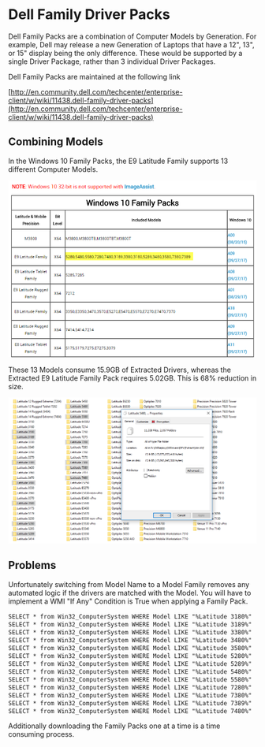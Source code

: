 # Dell Family Driver Packs

Dell Family Packs are a combination of Computer Models by Generation. For example, Dell may release a new Generation of Laptops that have a 12", 13", or 15" display being the only difference. These would be supported by a single Driver Package, rather than 3 individual Driver Packages.

Dell Family Packs are maintained at the following link

[http://en.community.dell.com/techcenter/enterprise-client/w/wiki/11438.dell-family-driver-packs](http://en.community.dell.com/techcenter/enterprise-client/w/wiki/11438.dell-family-driver-packs)

## Combining Models

In the Windows 10 Family Packs, the E9 Latitude Family supports 13 different Computer Models.

![](../../.gitbook/assets/2017-10-27_14-17-09.png)

These 13 Models consume 15.9GB of Extracted Drivers, whereas the Extracted E9 Latitude Family Pack requires 5.02GB. This is 68% reduction in size.

![](../../.gitbook/assets/2017-10-27_14-23-12.png)

## Problems

Unfortunately switching from Model Name to a Model Family removes any automated logic if the drivers are matched with the Model. You will have to implement a WMI "If Any" Condition is True when applying a Family Pack.

```text
SELECT * from Win32_ComputerSystem WHERE Model LIKE "%Latitude 3180%"
SELECT * from Win32_ComputerSystem WHERE Model LIKE "%Latitude 3189%"
SELECT * from Win32_ComputerSystem WHERE Model LIKE "%Latitude 3380%"
SELECT * from Win32_ComputerSystem WHERE Model LIKE "%Latitude 3480%"
SELECT * from Win32_ComputerSystem WHERE Model LIKE "%Latitude 3580%"
SELECT * from Win32_ComputerSystem WHERE Model LIKE "%Latitude 5280%"
SELECT * from Win32_ComputerSystem WHERE Model LIKE "%Latitude 5289%"
SELECT * from Win32_ComputerSystem WHERE Model LIKE "%Latitude 5480%"
SELECT * from Win32_ComputerSystem WHERE Model LIKE "%Latitude 5580%"
SELECT * from Win32_ComputerSystem WHERE Model LIKE "%Latitude 7280%"
SELECT * from Win32_ComputerSystem WHERE Model LIKE "%Latitude 7380%"
SELECT * from Win32_ComputerSystem WHERE Model LIKE "%Latitude 7389%"
SELECT * from Win32_ComputerSystem WHERE Model LIKE "%Latitude 7480%"
```

Additionally downloading the Family Packs one at a time is a time consuming process.

